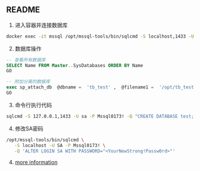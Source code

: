 ## README

1. 进入容器并连接数据库
```sh
docker exec -it mssql /opt/mssql-tools/bin/sqlcmd -S localhost,1433 -U SA -P Mssql0173!
```

2. 数据库操作

```SQL
-- 查看所有数据库
SELECT Name FROM Master..SysDatabases ORDER BY Name
GO

-- 附加分离的数据库
exec sp_attach_db  @dbname =  'tb_test' ,  @filename1 =  '/opt/tb_test.mdf',  @filename2 =  '/opt/tb_test_log.ldf'
GO

```

3. 命令行执行代码

```sh
sqlcmd -S 127.0.0.1,1433 -U sa -P Mssql0173! -Q "CREATE DATABASE test; CREATE TABLE test(id int, name varchar(10));"
```

4. 修改SA密码

```sh
/opt/mssql-tools/bin/sqlcmd \
   -S localhost -U SA -P Mssql0173! \
   -Q 'ALTER LOGIN SA WITH PASSWORD="<YourNewStrong!Passw0rd>"'
```

4. [more information](https://docs.microsoft.com/en-us/sql/linux/sql-server-linux-overview?view=sql-server-2017)